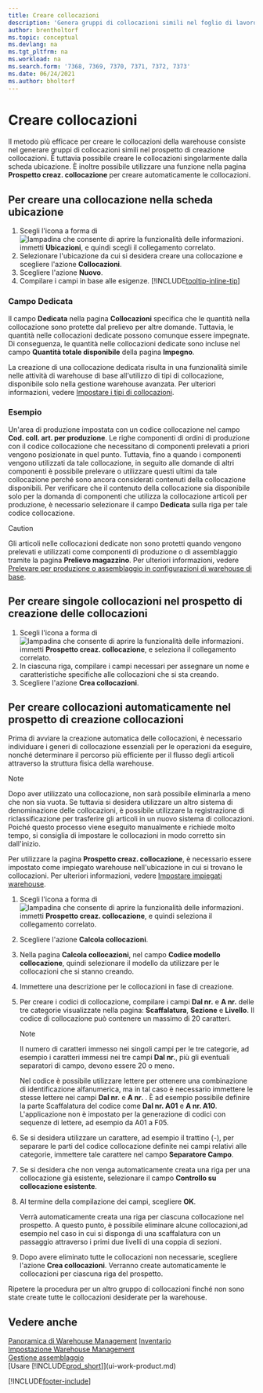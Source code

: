 ```yaml
---
title: Creare collocazioni
description: 'Genera gruppi di collocazioni simili nel foglio di lavoro per la creazione di collocazioni, crea le collocazioni singolarmente nella scheda ubicazione o automaticamente nel foglio di lavoro per la creazione di collocazioni.'
author: brentholtorf
ms.topic: conceptual
ms.devlang: na
ms.tgt_pltfrm: na
ms.workload: na
ms.search.form: '7368, 7369, 7370, 7371, 7372, 7373'
ms.date: 06/24/2021
ms.author: bholtorf
---
```

# Creare collocazioni

Il metodo più efficace per creare le collocazioni della warehouse consiste nel generare gruppi di collocazioni simili nel prospetto di creazione collocazioni. È tuttavia possibile creare le collocazioni singolarmente dalla scheda ubicazione. È inoltre possibile utilizzare una funzione nella pagina **Prospetto creaz. collocazione** per creare automaticamente le collocazioni.  

## Per creare una collocazione nella scheda ubicazione

1.  Scegli l'icona a forma di ![lampadina che consente di aprire la funzionalità delle informazioni.](media/ui-search/search_small.png "Dimmi cosa vuoi fare") immetti **Ubicazioni**, e quindi scegli il collegamento correlato.  
2.  Selezionare l'ubicazione da cui si desidera creare una collocazione e scegliere l'azione **Collocazioni**.  
3. Scegliere l'azione **Nuovo**.
4. Compilare i campi in base alle esigenze. [!INCLUDE[tooltip-inline-tip](includes/tooltip-inline-tip_md.md)]

### Campo Dedicata

Il campo **Dedicata** nella pagina **Collocazioni** specifica che le quantità nella collocazione sono protette dal prelievo per altre domande. Tuttavia, le quantità nelle collocazioni dedicate possono comunque essere impegnate. Di conseguenza, le quantità nelle collocazioni dedicate sono incluse nel campo **Quantità totale disponibile** della pagina **Impegno**.

La creazione di una collocazione dedicata risulta in una funzionalità simile nelle attività di warehouse di base all'utilizzo di tipi di collocazione, disponibile solo nella gestione warehouse avanzata. Per ulteriori informazioni, vedere [Impostare i tipi di collocazioni](warehouse-how-to-set-up-bin-types.md).

### Esempio

Un'area di produzione impostata con un codice collocazione nel campo **Cod. coll. art. per produzione**. Le righe componenti di ordini di produzione con il codice collocazione che necessitano di componenti prelevati a priori vengono posizionate in quel punto. Tuttavia, fino a quando i componenti vengono utilizzati da tale collocazione, in seguito alle domande di altri componenti è possibile prelevare o utilizzare questi ultimi da tale collocazione perché sono ancora considerati contenuti della collocazione disponibili. Per verificare che il contenuto della collocazione sia disponibile solo per la domanda di componenti che utilizza la collocazione articoli per produzione, è necessario selezionare il campo **Dedicata** sulla riga per tale codice collocazione.

> [!Caution]
> Gli articoli nelle collocazioni dedicate non sono protetti quando vengono prelevati e utilizzati come componenti di produzione o di assemblaggio tramite la pagina **Prelievo magazzino**. Per ulteriori informazioni, vedere [Prelevare per produzione o assemblaggio in configurazioni di warehouse di base](warehouse-how-to-pick-for-production.md).

## Per creare singole collocazioni nel prospetto di creazione delle collocazioni

1.  Scegli l'icona a forma di ![lampadina che consente di aprire la funzionalità delle informazioni.](media/ui-search/search_small.png "Dimmi cosa vuoi fare") immetti **Prospetto creaz. collocazione**, e seleziona il collegamento correlato.  
2.  In ciascuna riga, compilare i campi necessari per assegnare un nome e caratteristiche specifiche alle collocazioni che si sta creando.  
3.  Scegliere l'azione **Crea collocazioni**.  

## Per creare collocazioni automaticamente nel prospetto di creazione collocazioni

Prima di avviare la creazione automatica delle collocazioni, è necessario individuare i generi di collocazione essenziali per le operazioni da eseguire, nonché determinare il percorso più efficiente per il flusso degli articoli attraverso la struttura fisica della warehouse.  

> [!NOTE]  
> Dopo aver utilizzato una collocazione, non sarà possibile eliminarla a meno che non sia vuota. Se tuttavia si desidera utilizzare un altro sistema di denominazione delle collocazioni, è possibile utilizzare la registrazione di riclassificazione per trasferire gli articoli in un nuovo sistema di collocazioni. Poiché questo processo viene eseguito manualmente e richiede molto tempo, si consiglia di impostare le collocazioni in modo corretto sin dall'inizio.  

Per utilizzare la pagina **Prospetto creaz. collocazione**, è necessario essere impostato come impiegato warehouse nell'ubicazione in cui si trovano le collocazioni. Per ulteriori informazioni, vedere [Impostare impiegati warehouse](warehouse-how-to-set-up-warehouse-employees.md).    

1.  Scegli l'icona a forma di ![lampadina che consente di aprire la funzionalità delle informazioni.](media/ui-search/search_small.png "Dimmi cosa vuoi fare") immetti **Prospetto creaz. collocazione**, e quindi seleziona il collegamento correlato.  
2.  Scegliere l'azione **Calcola collocazioni**.
3. Nella pagina **Calcola collocazioni**, nel campo **Codice modello collocazione**, quindi selezionare il modello da utilizzare per le collocazioni che si stanno creando.
4.  Immettere una descrizione per le collocazioni in fase di creazione.  
5.  Per creare i codici di collocazione, compilare i campi **Dal nr.** e **A nr.** delle tre categorie visualizzate nella pagina: **Scaffalatura**, **Sezione** e **Livello**. Il codice di collocazione può contenere un massimo di 20 caratteri.  

    > [!NOTE]  
    >  Il numero di caratteri immesso nei singoli campi per le tre categorie, ad esempio i caratteri immessi nei tre campi **Dal nr.**, più gli eventuali separatori di campo, devono essere 20 o meno.  

     Nel codice è possibile utilizzare lettere per ottenere una combinazione di identificazione alfanumerica, ma in tal caso è necessario immettere le stesse lettere nei campi **Dal nr.** e **A nr.** . È ad esempio possibile definire la parte Scaffalatura del codice come **Dal nr. A01** e **A nr. A10**. L'applicazione non è impostato per la generazione di codici con sequenze di lettere, ad esempio da A01 a F05.  

6.  Se si desidera utilizzare un carattere, ad esempio il trattino (-), per separare le parti del codice collocazione definite nei campi relativi alle categorie, immettere tale carattere nel campo **Separatore Campo**.  
7.  Se si desidera che non venga automaticamente creata una riga per una collocazione già esistente, selezionare il campo **Controllo su collocazione esistente**.  
8. Al termine della compilazione dei campi, scegliere **OK**.

    Verrà automaticamente creata una riga per ciascuna collocazione nel prospetto. A questo punto, è possibile eliminare alcune collocazioni,ad esempio nel caso in cui si disponga di una scaffalatura con un passaggio attraverso i primi due livelli di una coppia di sezioni.  

9. Dopo avere eliminato tutte le collocazioni non necessarie, scegliere l'azione **Crea collocazioni**. Verranno create automaticamente le collocazioni per ciascuna riga del prospetto.  

Ripetere la procedura per un altro gruppo di collocazioni finché non sono state create tutte le collocazioni desiderate per la warehouse.  

## Vedere anche

[Panoramica di Warehouse Management](design-details-warehouse-management.md)
[Inventario](inventory-manage-inventory.md)  
[Impostazione Warehouse Management](warehouse-setup-warehouse.md)  
[Gestione assemblaggio](assembly-assemble-items.md)  
[Usare [!INCLUDE[prod_short](includes/prod_short.md)]](ui-work-product.md)


[!INCLUDE[footer-include](includes/footer-banner.md)]
